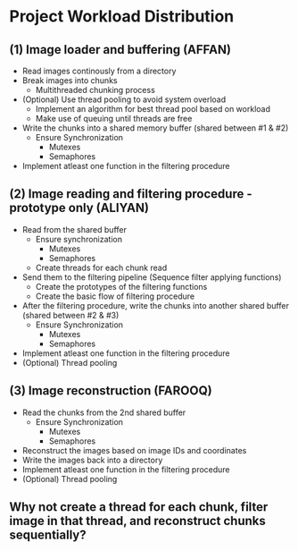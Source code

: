 # Project Workload Distribution

## (1) Image loader and buffering (AFFAN)
  - Read images continously from a directory
  - Break images into chunks
    - Multithreaded chunking process
  - (Optional) Use thread pooling to avoid system overload
    - Implement an algorithm for best thread pool based on workload 
    - Make use of queuing until threads are free
  - Write the chunks into a shared memory buffer (shared between #1 & #2)
    - Ensure Synchronization
      - Mutexes
      - Semaphores
  - Implement atleast one function in the filtering procedure 
## (2) Image reading and filtering procedure - prototype only (ALIYAN)
  - Read from the shared buffer
    - Ensure synchronization
      - Mutexes
      - Semaphores
    - Create threads for each chunk read
  - Send them to the filtering pipeline (Sequence filter applying functions)
      - Create the prototypes of the filtering functions
      - Create the basic flow of filtering procedure
  - After the filtering procedure, write the chunks into another shared buffer (shared between #2 & #3)
    - Ensure Synchronization
      - Mutexes
      - Semaphores
  - Implement atleast one function in the filtering procedure
  - (Optional) Thread pooling
## (3) Image reconstruction (FAROOQ)
  - Read the chunks from the 2nd shared buffer
    - Ensure Synchronization
      - Mutexes
      - Semaphores
  - Reconstruct the images based on image IDs and coordinates
  - Write the images back into a directory
  - Implement atleast one function in the filtering procedure
  - (Optional) Thread pooling

## Why not create a thread for each chunk, filter image in that thread, and reconstruct chunks sequentially? 
